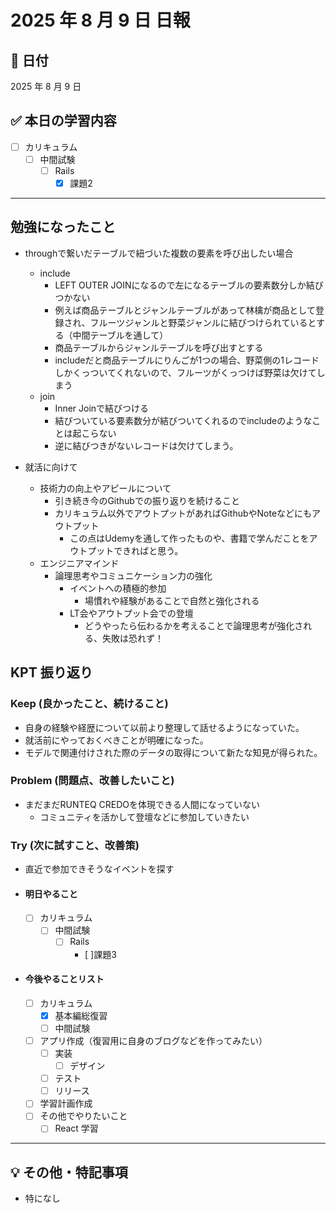 # 2025 年 8 月 9 日 日報

## 📅 日付

2025 年 8 月 9 日

## ✅ 本日の学習内容

  - [ ] カリキュラム
    - [ ] 中間試験
      - [ ] Rails
        - [x] 課題2
---

## 勉強になったこと
- throughで繋いだテーブルで紐づいた複数の要素を呼び出したい場合
  - include
    - LEFT OUTER JOINになるので左になるテーブルの要素数分しか結びつかない
    - 例えば商品テーブルとジャンルテーブルがあって林檎が商品として登録され、フルーツジャンルと野菜ジャンルに結びつけられているとする（中間テーブルを通して）
    - 商品テーブルからジャンルテーブルを呼び出すとする
    - includeだと商品テーブルにりんごが1つの場合、野菜側の1レコードしかくっついてくれないので、フルーツがくっつけば野菜は欠けてしまう
  - join
    - Inner Joinで結びつける
    - 結びついている要素数分が結びついてくれるのでincludeのようなことは起こらない
    - 逆に結びつきがないレコードは欠けてしまう。

- 就活に向けて
  - 技術力の向上やアピールについて
    - 引き続き今のGithubでの振り返りを続けること
    - カリキュラム以外でアウトプットがあればGithubやNoteなどにもアウトプット
      - この点はUdemyを通して作ったものや、書籍で学んだことをアウトプットできればと思う。
  - エンジニアマインド
    - 論理思考やコミュニケーション力の強化
      - イベントへの積極的参加
        - 場慣れや経験があることで自然と強化される
      - LT会やアウトプット会での登壇
        - どうやったら伝わるかを考えることで論理思考が強化される、失敗は恐れず！

## KPT 振り返り

### Keep (良かったこと、続けること)

- 自身の経験や経歴について以前より整理して話せるようになっていた。
- 就活前にやっておくべきことが明確になった。
- モデルで関連付けされた際のデータの取得について新たな知見が得られた。

### Problem (問題点、改善したいこと)

- まだまだRUNTEQ CREDOを体現できる人間になっていない
  - コミュニティを活かして登壇などに参加していきたい


### Try (次に試すこと、改善策)

- 直近で参加できそうなイベントを探す

- #### 明日やること
  - [ ] カリキュラム
    - [ ] 中間試験
      - [ ] Rails
        - [ ]課題3

- #### 今後やることリスト
  - [ ] カリキュラム
    - [x] 基本編総復習
    - [ ] 中間試験
  - [ ] アプリ作成（復習用に自身のブログなどを作ってみたい）
    - [ ] 実装
      - [ ] デザイン
    - [ ] テスト
    - [ ] リリース
  - [ ] 学習計画作成
  - [ ] その他でやりたいこと
    - [ ] React 学習

---

## 💡 その他・特記事項

- 特になし
